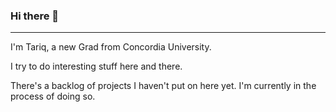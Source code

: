 ### Hi there 👋

---

<!--
**Tariq-B/Tariq-B** is a ✨ _special_ ✨ repository because its `README.md` (this file) appears on your GitHub profile.

Here are some ideas to get you started:

- 🔭 I’m currently working on ...
- 🌱 I’m currently learning ...
- 👯 I’m looking to collaborate on ...
- 🤔 I’m looking for help with ...
- 💬 Ask me about ...
- 📫 How to reach me: ...
- 😄 Pronouns: ...
- ⚡ Fun fact: ...
-->

I'm Tariq, a new Grad from Concordia University.

I try to do interesting stuff here and there.

There's a backlog of projects I haven't put on here yet. I'm currently in the process of doing so.
